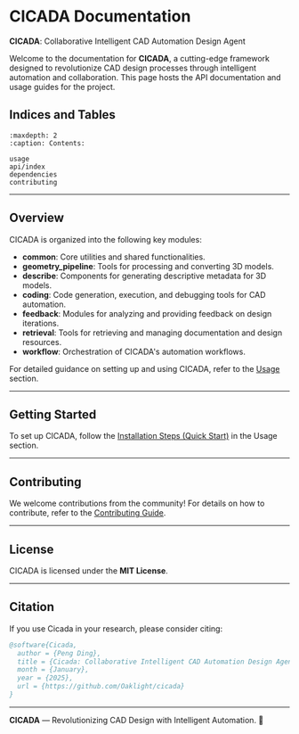 # CICADA Documentation

**CICADA**: Collaborative Intelligent CAD Automation Design Agent

Welcome to the documentation for **CICADA**, a cutting-edge framework designed to revolutionize CAD design processes through intelligent automation and collaboration. This page hosts the API documentation and usage guides for the project.

## Indices and Tables

```{toctree}
:maxdepth: 2
:caption: Contents:

usage
api/index
dependencies
contributing
```

---

## Overview

CICADA is organized into the following key modules:

- **common**: Core utilities and shared functionalities.
- **geometry_pipeline**: Tools for processing and converting 3D models.
- **describe**: Components for generating descriptive metadata for 3D models.
- **coding**: Code generation, execution, and debugging tools for CAD automation.
- **feedback**: Modules for analyzing and providing feedback on design iterations.
- **retrieval**: Tools for retrieving and managing documentation and design resources.
- **workflow**: Orchestration of CICADA's automation workflows.

For detailed guidance on setting up and using CICADA, refer to the [Usage](./usage.md) section.

---

## Getting Started

To set up CICADA, follow the [Installation Steps (Quick Start)](./usage.md#installation-steps-quick-start) in the Usage section.

---

## Contributing

We welcome contributions from the community! For details on how to contribute, refer to the [Contributing Guide](./contributing.md).

---

## License

CICADA is licensed under the **MIT License**.

---

## Citation

If you use Cicada in your research, please consider citing:

```bibtex
@software{Cicada,
  author = {Peng Ding},
  title = {Cicada: Collaborative Intelligent CAD Automation Design Agent},
  month = {January},
  year = {2025},
  url = {https://github.com/Oaklight/cicada}
}
```

---

**CICADA** — Revolutionizing CAD Design with Intelligent Automation. 🚀

